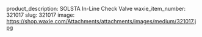product_description: SOLSTA In-Line Check Valve
waxie_item_number: 321017
slug: 321017
image: https://shop.waxie.com/Attachments/attachments/images/medium/321017.jpg

